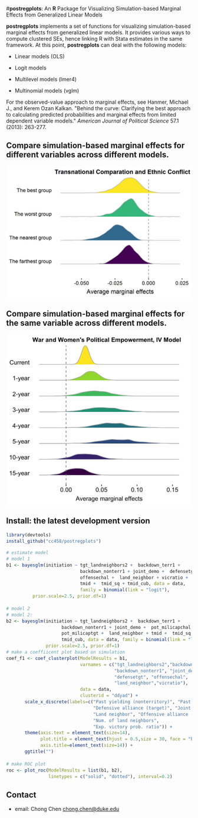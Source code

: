 #**postregplots**: An **R** Package for Visualizing Simulation-based Marginal Effects from Generalized Linear Models

**postregplots** implements a set of functions for visualizing simulation-based marginal effects from generalized linear models. It provides various ways to compute clustered SEs, hence linking R with Stata estimates in the same framework. At this point, **postregplots** can deal with the following models: 

+ Linear models (OLS)

+ Logit models

+ Multilevel models (lmer4)

+ Multinomial models (vglm)

For the observed-value approach to marginal effects, see Hanmer, Michael J., and Kerem Ozan Kalkan. "Behind the curve: Clarifying the best approach to calculating predicted probabilities and marginal effects from limited dependent variable models." *American Journal of Political Science* 57.1 (2013): 263-277.


Compare simulation-based marginal effects for different variables across different models. 
-----

<img src = "man/Fig6-b.jpg" style = "display: block; margina: auto;"> 

Compare simulation-based marginal effects for the same variable across different models. 
-----

<img src = "man/Fig4.png" style = "display: block; margina: auto;"> 

Install: the latest development version
-----
```r
library(devtools)
install_github("cc458/postregplots")
```

```r
# estimate model
# model 1
b1 <- bayesglm(initiation ~ tgt_landneighbors2 +  backdown_terr1 +  
                            backdown_nonterr1 + joint_demo +  defensetgt +
                            offensechal +  land_neighbor + vicratio + 
                            tmid +  tmid_sq + tmid_cub, data = data, 
                            family = binomial(link = "logit"),
          prior.scale=2.5, prior.df=1)
          
# model 2
# model 2: 
b2 <- bayesglm(initiation ~ tgt_landneighbors2 +  backdown_terr1 + 
                     backdown_nonterr1 + joint_demo +  pot_milicapchal +  
                     pot_milicaptgt +  land_neighbor + tmid +  tmid_sq + 
                     tmid_cub, data = data, family = binomial(link = "logit"),
               prior.scale=2.5, prior.df=1)
# make a coeffiicent plot based on simulation                
coef_f1 <- coef_clusterplot(ModelResults = b1,
                            varnames = c("tgt_landneighbors2","backdown_terr1",
                                         "backdown_nonterr1", "joint_demo",
                                         "defensetgt", "offensechal",
                                         "land_neighbor","vicratio"),
                            data = data, 
                            clusterid = "ddyad") + 
       scale_x_discrete(labels=c("Past yielding (nonterritory)", "Past yielding",
                                 "Defensive alliance (target)", "Joint democracy",
                                 "Land neighbor", "Offensive alliance (challenger)",
                                 "Num. of land neighbors",
                                 "Exp. victory prob. ratio")) + 
       theme(axis.text = element_text(size=14),
             plot.title = element_text(hjust = 0.5,size = 30, face = "bold"),
             axis.title=element_text(size=14)) + 
       ggtitle("")

# make ROC plot
roc <- plot_roc(ModelResults = list(b1, b2), 
                linetypes = c("solid", "dotted"), interval=0.2)
```


Contact
-----
- email: Chong Chen <chong.chen@duke.edu>
